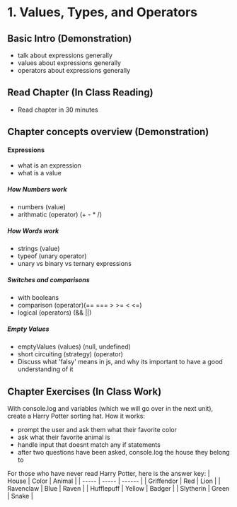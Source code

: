 # 1. Values, Types, and Operators

## Basic Intro (Demonstration)

-   talk about expressions generally
-   values about expressions generally
-   operators about expressions generally

## Read Chapter (In Class Reading)

-   Read chapter in 30 minutes

## Chapter concepts overview (Demonstration)

#### Expressions

-   what is an expression
-   what is a value

##### How Numbers work

-   numbers (value)
-   arithmatic (operator) (+ - \* /)

##### How Words work

-   strings (value)
-   typeof (unary operator)
-   unary vs binary vs ternary expressions

##### Switches and comparisons

-   with booleans
-   comparison (operator)(== === > >= < <=)
-   logical (operators) (&& ||)

##### Empty Values

-   emptyValues (values) (null, undefined)
-   short circuiting (strategy) (operator)
-   Discuss what 'falsy' means in js, and why its important to have a good understanding of it

## Chapter Exercises (In Class Work)

With console.log and variables (which we will go over in the next unit), create a Harry Potter
sorting hat. How it works:

-   prompt the user and ask them what their favorite color
-   ask what their favorite animal is
-   handle input that doesnt match any if statements
-   after two questions have been asked, console.log the house they belong to

For those who have never read Harry Potter, here is the answer key:
| House | Color | Animal |
| ----- | ----- | ------ |
| Griffendor | Red | Lion |
| Ravenclaw | Blue | Raven |
| Hufflepuff | Yellow | Badger |
| Slytherin | Green | Snake |
